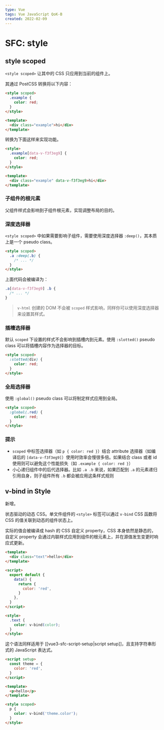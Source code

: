 ```yaml
---
type: Vue
tags: Vue JavaScript QoK-B
created: 2022-02-09
---
```


# SFC: style

## style scoped

`<style scoped>` 让其中的 CSS 只应用到当前的组件上。

其通过 PostCSS 转换将以下内容：

```html
<style scoped>
  .example {
    color: red;
  }
</style>

<template>
  <div class="example">hi</div>
</template>
```

转换为下面这样来实现功能。

```html
<style>
  .example[data-v-f3f3eg9] {
    color: red;
  }
</style>

<template>
  <div class="example" data-v-f3f3eg9>hi</div>
</template>
```

### 子组件的根元素

父组件样式会影响到子组件根元素，实现调整布局的目的。

### 深度选择器

`<style scoped>` 中如果需要影响子组件，需要使用深度选择器 `:deep()`，其本质上是一个 pseudo class。

```html
<style scoped>
  .a :deep(.b) {
    /* ... */
  }
</style>
```

上面代码会被编译为：

```css
.a[data-v-f3f3eg9] .b {
  /* ... */
}
```

> `v-html` 创建的 DOM 不会被 `scoped` 样式影响，同样你可以使用深度选择器来设置其样式。

### 插槽选择器

默认 `scoped` 下设置的样式不会影响到插槽内到元素。使用 `:slotted()` pseudo class 可以将插槽内容作为选择器的目标。

```html
<style scoped>
  :slotted(div) {
    color: red;
  }
</style>
```

### 全局选择器

使用 `:global()` pseudo class 可以将制定样式应用到全局。

```html
<style scoped>
  :global(.red) {
    color: red;
  }
</style>
```

### 提示

- `scoped` 中标签选择器（如 `p { color: red }`）结合 attribute 选择器（如编译后的 `[data-v-f3f3eg9]`）使用时效率会慢很多倍。如果结合 class 或者 id 使用则可以避免这个性能损失（如 `.example { color: red }`）
- 小心递归组件中的后代选择器。比如 `.a .b` 来说，如果匹配到 `.a` 的元素递归引用自身，则子组件所有 `.b` 都会被应用这条样式规则

## v-bind in Style

新增。

状态驱动的动态 CSS。单文件组件的 `<style>` 标签可以通过 `v-bind` CSS 函数将 CSS 的值关联到动态的组件状态上。

实际的值会被编译成 hash 的 CSS 自定义 property，CSS 本身依然是静态的，自定义 property 会通过内联样式应用到组件的根元素上，并在源值发生变更时响应式更新。

```html
<template>
  <div class="text">hello</div>
</template>

<script>
  export default {
    data() {
      return {
        color: 'red',
      }
    },
  }
</script>

<style>
  .text {
    color: v-bind(color);
  }
</style>
```

这个语法同样适用于 [[vue3-sfc-script-setup|script setup]]，且支持字符串形式的 JavaScript 表达式。

```html
<script setup>
  const theme = {
    color: 'red',
  }
</script>

<template>
  <p>hello</p>
</template>

<style scoped>
  p {
    color: v-bind('theme.color');
  }
</style>
```
